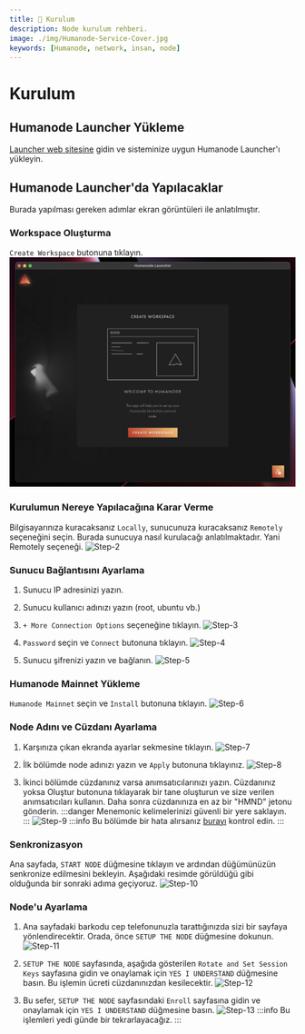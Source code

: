 ```yaml
---
title: 💾 Kurulum
description: Node kurulum rehberi.
image: ./img/Humanode-Service-Cover.jpg
keywords: [Humanode, network, insan, node]
---
```


# Kurulum

## Humanode Launcher Yükleme
[Launcher web sitesine](https://launcher.humanode.io/) gidin ve sisteminize uygun Humanode Launcher'ı yükleyin.

## Humanode Launcher'da Yapılacaklar
Burada yapılması gereken adımlar ekran görüntüleri ile anlatılmıştır.

### Workspace Oluşturma
`Create Workspace` butonuna tıklayın.
![Step-1](././././././././docs/Mainnet/Substrate-Ecosystem/Humanode/img/Step-1.png)

### Kurulumun Nereye Yapılacağına Karar Verme
Bilgisayarınıza kuracaksanız `Locally`, sunucunuza kuracaksanız `Remotely` seçeneğini seçin.
Burada sunucuya nasıl kurulacağı anlatılmaktadır. Yani Remotely seçeneği.
![Step-2](https://raw.githubusercontent.com/AnatolianTeam/Anatolian-Team-Services/docs/Mainnet/Substrate-Ecosystem/Humanode/img/Step-2.png)

### Sunucu Bağlantısını Ayarlama
1. Sunucu IP adresinizi yazın.
2. Sunucu kullanıcı adınızı yazın (root, ubuntu vb.)
3. `+ More Connection Options` seçeneğine tıklayın.
![Step-3](https://raw.githubusercontent.com/AnatolianTeam/Anatolian-Team-Services/docs/Mainnet/Substrate-Ecosystem/Humanode/img/Step-3.png)

4. `Password` seçin ve `Connect` butonuna tıklayın.
![Step-4](https://raw.githubusercontent.com/AnatolianTeam/Anatolian-Team-Services/docs/Mainnet/Substrate-Ecosystem/Humanode/img/Step-4.png)

5. Sunucu şifrenizi yazın ve bağlanın.
![Step-5](https://raw.githubusercontent.com/AnatolianTeam/Anatolian-Team-Services/docs/Mainnet/Substrate-Ecosystem/Humanode/img/Step-5.png)

### Humanode Mainnet Yükleme
`Humanode Mainnet` seçin ve `Install` butonuna tıklayın.
![Step-6](https://raw.githubusercontent.com/AnatolianTeam/Anatolian-Team-Services/docs/Mainnet/Substrate-Ecosystem/Humanode/img/Step-6.png)

### Node Adını ve Cüzdanı Ayarlama
1. Karşınıza çıkan ekranda ayarlar sekmesine tıklayın.
![Step-7](https://raw.githubusercontent.com/AnatolianTeam/Anatolian-Team-Services/docs/Mainnet/Substrate-Ecosystem/Humanode/img/Step-7.png)

2. İlk bölümde node adınızı yazın ve `Apply` butonuna tıklayınız.
![Step-8](https://raw.githubusercontent.com/AnatolianTeam/Anatolian-Team-Services/docs/Mainnet/Substrate-Ecosystem/Humanode/img/Step-8.png)

3. İkinci bölümde cüzdanınız varsa anımsatıcılarınızı yazın. Cüzdanınız yoksa Oluştur butonuna tıklayarak bir tane oluşturun ve size verilen anımsatıcıları kullanın. Daha sonra cüzdanınıza en az bir "HMND" jetonu gönderin.
:::danger
Menemonic kelimelerinizi güvenli bir yere saklayın.
:::
![Step-9](https://raw.githubusercontent.com/AnatolianTeam/Anatolian-Team-Services/docs/Mainnet/Substrate-Ecosystem/Humanode/img/Step-9.png)
:::info
Bu bölümde bir hata alırsanız [burayı](./solutions.md) kontrol edin.
:::

### Senkronizasyon
Ana sayfada, `START NODE` düğmesine tıklayın ve ardından düğümünüzün senkronize edilmesini bekleyin. Aşağıdaki resimde görüldüğü gibi olduğunda bir sonraki adıma geçiyoruz.
![Step-10](https://raw.githubusercontent.com/AnatolianTeam/Anatolian-Team-Services/docs/Mainnet/Substrate-Ecosystem/Humanode/img/Step-10.png)

### Node'u Ayarlama
1. Ana sayfadaki barkodu cep telefonunuzla tarattığınızda sizi bir sayfaya yönlendirecektir. Orada, önce `SETUP THE NODE` düğmesine dokunun.
![Step-11](https://raw.githubusercontent.com/AnatolianTeam/Anatolian-Team-Services/docs/Mainnet/Substrate-Ecosystem/Humanode/img/Step-11.png)

2. `SETUP THE NODE` sayfasında, aşağıda gösterilen `Rotate and Set Session Keys` sayfasına gidin ve onaylamak için `YES I UNDERSTAND` düğmesine basın. Bu işlemin ücreti cüzdanınızdan kesilecektir.
![Step-12](https://raw.githubusercontent.com/AnatolianTeam/Anatolian-Team-Services/docs/Mainnet/Substrate-Ecosystem/Humanode/img/Step-12.PNG)

3. Bu sefer, `SETUP THE NODE` sayfasındaki `Enroll` sayfasına gidin ve onaylamak için `YES I UNDERSTAND` düğmesine basın.
![Step-13](https://raw.githubusercontent.com/AnatolianTeam/Anatolian-Team-Services/docs/Mainnet/Substrate-Ecosystem/Humanode/img/Step-13.PNG)
:::info
Bu işlemleri yedi günde bir tekrarlayacağız.
:::


​